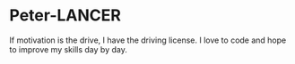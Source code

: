 # Peter-LANCER
If motivation is the drive, I have the driving license.
I love to code and hope to improve my skills day by day.
